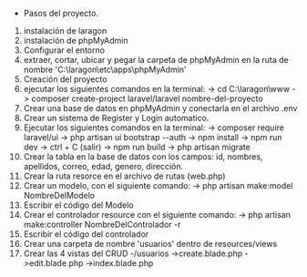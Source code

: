- Pasos del proyecto.

1. instalación de laragon
2. instalación de phpMyAdmin
3. Configurar el entorno 
4. extraer, cortar, ubicar y pegar la carpeta de phpMyAdmin en la ruta de nombre 'C:\laragon\etc\apps\phpMyAdmin'
5. Creación del proyecto 
6. ejecutar los siguientes comandos en la terminal:
    -> cd C:\laragon\www
    -> composer create-project laravel/laravel nombre-del-proyecto
7. Crear una base de datos en phpMyAdmin y conectarla en el archivo .env
8. Crear un sistema de Register y Login automatico.
9. Ejecutar los siguientes comandos en la terminal:
    -> composer require laravel/ui
    -> php artisan ui bootstrap --auth
    -> npm install
    -> npm run dev
    -> ctrl + C (salir)
    -> npm run build
    -> php artisan migrate
10. Crear la tabla en la base de datos con los campos: id, nombres, apellidos, correo, edad, genero, dirección.
11. Crear la ruta resorce en el archivo de rutas (web.php)
12. Crear un modelo, con el siguiente comando:
    -> php artisan make:model NombreDelModelo
13. Escribir el código del Modelo
14. Crear el controlador resource con el siguiente comando:
    -> php artisan make:controller NombreDelControlador -r
15. Escribir el código del controlador
16. Crear una carpeta de nombre 'usuarios' dentro de resources/views
17. Crear las 4 vistas del CRUD
    -/usuarios
      ->create.blade.php
      ->edit.blade.php
      ->index.blade.php
